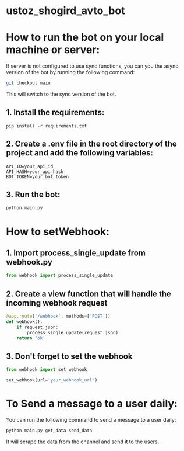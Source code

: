 # ustoz_shogird_avto_bot


# How to run the bot on your local machine or server:
If server is not configured to use sync functions, you can you the async version of the bot by running the following command:
```bash
git checkout main
```
This will switch to the sync version of the bot.
## 1. Install the requirements:
```
pip install -r requirements.txt
```
## 2. Create a .env file in the root directory of the project and add the following variables:
```
API_ID=your_api_id
API_HASH=your_api_hash
BOT_TOKEN=your_bot_token
```
## 3. Run the bot:
```bash
python main.py
```

# How to setWebhook:

## 1. Import process_single_update from webhook.py
```python
from webhook import process_single_update
```

## 2. Create a view function that will handle the incoming webhook request
```python
@app.route('/webhook', methods=['POST'])
def webhook():
    if request.json:
        process_single_update(request.json)
    return 'ok'
```
## 3. Don't forget to set the webhook
```python
from webhook import set_webhook

set_webhook(url='your_webhook_url')
```

# To Send a message to a user daily:
You can run the following command to send a message to a user daily:
```bash
python main.py get_data send_data
```
It will scrape the data from the channel and send it to the users.
